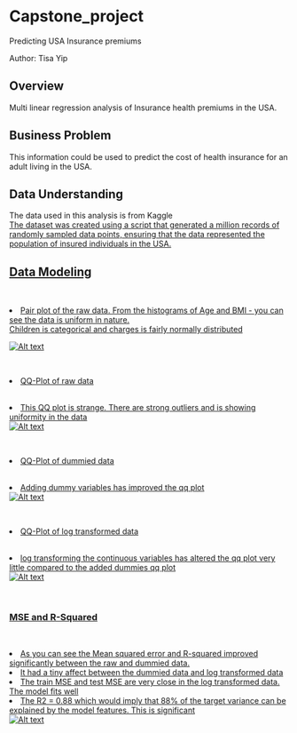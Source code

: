 # Capstone_project
 Predicting USA Insurance premiums 

Author: Tisa Yip

## Overview

Multi linear regression analysis of Insurance health premiums in the USA.


## Business Problem

This information could be used to predict the cost of health insurance for an adult living in the USA.

## Data Understanding

The data used in this analysis is from Kaggle <a href=https://www.kaggle.com/datasets/sridharstreaks/insurance-data-for-machine-learning/data> <br>The dataset was created using a script that generated a million records of randomly sampled data points, ensuring that the data represented the population of insured individuals in the USA. 

## Data Modeling

<br><li>Pair plot of the raw data. From the histograms of Age and BMI - you can see the data is uniform in nature.<br>
Children is categorical and charges is fairly normally distributed 
</li>
<img src="https://github.com/xSTILETTOx/Capstone/blob/main/pairplot.png" alt="Alt text" style="max-width: 100%;">

<br><li>QQ-Plot of raw data</li><br>
<li>This QQ plot is strange. There are strong outliers and is showing uniformity in the data</li>
<img src="https://github.com/xSTILETTOx/Capstone/blob/main/RawQQ.png" alt="Alt text" style="max-width: 100%;">

<br><li>QQ-Plot of dummied data</li><br>
<li>Adding dummy variables has improved the qq plot</li>
<img src="https://github.com/xSTILETTOx/Capstone/blob/main/dummiesQQ.png" alt="Alt text" style="max-width: 100%;">

<br><li>QQ-Plot of log transformed data</li><br>
<li>log transforming the continuous variables has altered the qq plot very little compared to the added dummies qq plot</li>
<img src="https://github.com/xSTILETTOx/Capstone/blob/main/logQQ.png" alt="Alt text" style="max-width: 100%;">

<br><h3>MSE and R-Squared</h3><br>
<li>As you can see the Mean squared error and R-squared improved significantly between the raw and dummied data.</li> 
<li>It had a tiny affect between the dummied data and log transformed data</li>
<li>The train MSE and test MSE are very close in the log transformed data. The model fits well</li>
<li>The R2 = 0.88 which would imply that 88% of the target variance can be explained by the model features. This is significant</li>
<img src="image-6.png" alt="Alt text"  style="max-width: 50%;"/>